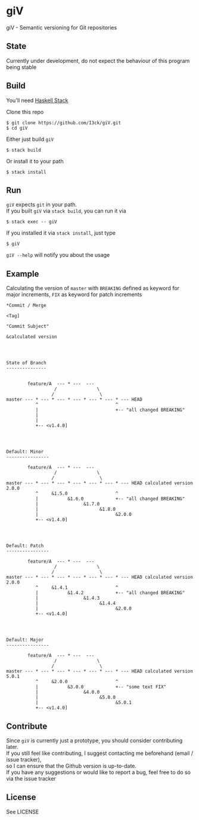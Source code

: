 giV
===

giV - Semantic versioning for Git repositories


State
-----

Currently under development, do not expect the behaviour of this program being stable


Build
-----
You'll need [Haskell Stack](https://haskell-lang.org/get-started)  
  
Clone this repo  
```
$ git clone https://github.com/I3ck/giV.git  
$ cd giV  
```
  
Either just build `giV`  
```
$ stack build  
```  
  
Or install it to your path
```
$ stack install  
```  


Run
---
`giV` expects `git` in your path.  
If you built `giV` via `stack build`, you can run it via  
```
$ stack exec -- giV
```
  
If you installed it via `stack install`, just type  
```
$ giV
```
  
`giV --help` will notify you about the usage  


Example
-------

Calculating the version of `master` with `BREAKING` defined as keyword for major increments, `FIX` as keyword for patch increments

```
*Commit / Merge

<Tag]

"Commit Subject"

&calculated version




State of Branch
---------------


        feature/A  --- * ---  ---
                  /               \
                 /                 \
master --- * --- * --- * --- * --- * --- * --- HEAD
           ^                             ^
           |                             +-- "all changed BREAKING"
           |
           |
           +-- <v1.4.0]




Default: Minor
----------------

        feature/A  --- * ---  ---
                  /               \
                 /                 \
master --- * --- * --- * --- * --- * --- * --- HEAD calculated version 2.0.0
           ^     &1.5.0                  ^
           |           &1.6.0            +-- "all changed BREAKING"
           |                 &1.7.0
           |                       &1.8.0
           |                             &2.0.0
           +-- <v1.4.0]




Default: Patch
----------------

        feature/A  --- * ---  ---
                  /               \
                 /                 \
master --- * --- * --- * --- * --- * --- * --- HEAD calculated version 2.0.0
           ^     &1.4.1                  ^
           |           &1.4.2            +-- "all changed BREAKING"
           |                 &1.4.3
           |                       &1.4.4
           |                             &2.0.0
           +-- <v1.4.0]




Default: Major
----------------

        feature/A  --- * ---  ---
                  /               \
                 /                 \
master --- * --- * --- * --- * --- * --- * --- HEAD calculated version 5.0.1
           ^     &2.0.0                  ^
           |           &3.0.0            +-- "some text FIX"
           |                 &4.0.0
           |                       &5.0.0
           |                             &5.0.1
           +-- <v1.4.0]
```


Contribute
----------
Since `giV` is currently just a prototype, you should consider contributing later.  
If you still feel like contributing, I suggest contacting me beforehand (email / issue tracker),  
so I can ensure that the Github version is up-to-date.  
If you have any suggestions or would like to report a bug, feel free to do so via the issue tracker


License
-------
See LICENSE
